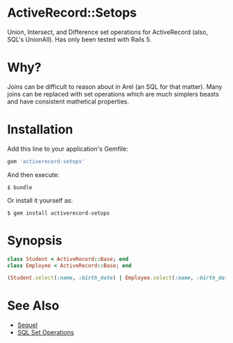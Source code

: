 # ActiveRecord::Setops

Union, Intersect, and Difference set operations for ActiveRecord (also, SQL's UnionAll).
Has only been tested with Rails 5.

# Why?

Joins can be difficult to reason about in Arel (an SQL for that matter). Many joins can be replaced
with set operations which are much simplers beasts and have consistent mathetical properties.

# Installation

Add this line to your application's Gemfile:

```ruby
gem 'activerecord-setops'
```

And then execute:

    $ bundle

Or install it yourself as:

    $ gem install activerecord-setops

# Synopsis

```ruby
class Student < ActiveRecord::Base; end
class Employee < ActiveRecord::Base; end

(Student.select(:name, :birth_date) | Employee.select(:name, :birth_date)).where("name like John%")
```

# See Also

- [Sequel](http://sequel.jeremyevans.net)
- [SQL Set Operations](https://en.wikipedia.org/wiki/Set_operations_(SQL))
